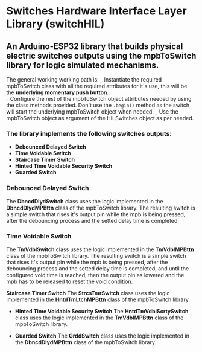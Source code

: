 # **Switches Hardware Interface Layer** Library (switchHIL)
## An Arduino-ESP32 library that builds physical electric switches outputs using the mpbToSwitch library for logic simulated mechanisms.  

The general working working path is:
_ Instantiate the required mpbToSwitch class with all the required attributes for it's use, this will be the **underlying momentary push button**.  
_ Configure the rest of the mpbToSwitch object attributes needed by using the class methods provided. Don't use the `.begin()` method as the switch will start the underlying mpbToSwitch object when needed.
_ Use the mpbToSwitch object as argument of the HILSwitches object as per needed.  

### The library implements the following switches outputs: ###  
* **Debounced Delayed Switch**  
* **Time Voidable Switch**
* **Staircase Timer Switch**
* **Hinted Time Voidable Security Switch**
* **Guarded Switch**


### **Debounced Delayed Switch**
The **DbncdDlydSwitch** class uses the logic implemented in the **DbncdDlydMPBttn** class of the mpbToSwitch library. The resulting switch is a simple switch that rises it's output pin while the mpb is being pressed, after the debouncing process and the setted delay time is completed.  

### **Time Voidable Switch**
The **TmVdblSwitch** class uses the logic implemented in the **TmVdblMPBttn** class of the mpbToSwitch library. The resulting switch is a simple switch that rises it's output pin while the mpb is being pressed, after the debouncing process and the setted delay time is completed, and until the configured void time is reached, then the output pin es lowered and the mpb has to be released to reset the void condition.    

**Staircase Timer Switch**
The **StrcsTmrSwitch** class uses the logic implemented in the **HntdTmLtchMPBttn** class of the mpbToSwitch library.  

* **Hinted Time Voidable Security Switch**
The **HntdTmVdblScrtySwitch** class uses the logic implemented in the **TmVdblMPBttn** class of the mpbToSwitch library.  

* **Guarded Switch**
The **GrddSwitch** class uses the logic implemented in the **DbncdDlydMPBttn** class of the mpbToSwitch library.  
